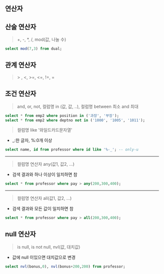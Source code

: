 ## 연산자 

## 산술 연산자
> +,  -,  *,  /,  mod(값, 나눌 수) 
	
```sql
select mod(7,3) from dual;
```

## 관계 연산자
> \> , <, >=, <=, !=, =

## 조건 연산자
 > and, or, not, 컬럼명 in (값, 값, ..), 컬럼명 between 최소 and 최대
 ```sql
select * from emp2 where position in ('과장', '부장');
select * from emp2 where deptno not in ('1000', '1005', '1011');
```

> 컬럼명 like '와일드카드문자열' 
 - _:한 글자, %:0개 이상
```sql
select name, id from professor where id like '%-_'; -- only-u
```
<hr />	 

> 컬럼명 연산자 any(값1, 값2, ...)
- 검색 결과와 하나 이상이 일치하면 참 
```sql
select * from professor where pay > any(200,300,400);
```
<hr />

> 컬럼명 연산자 all(값1, 값2, ...)
- 검색 결과와 모든 값이 일치하면 참 
```sql
select * from professor where pay > all(200,300,400);
```

## null 연산자
> is null, is not null, nvl(값, 대치값)
- 값에 null 이있으면 대치값으로 변경
```sql
select nvl(bonus,0), nvl(bonus+200,200) from professor;
 ```